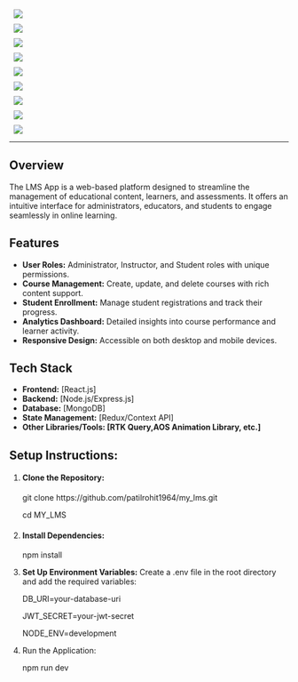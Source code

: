 <div style="margin:10px 8px;">
    <img src="https://res.cloudinary.com/dml8barkp/image/upload/v1733675437/home_landing_csjwco.png"/>
</div>
<div style="margin:10px 8px;">
    <img src="https://res.cloudinary.com/dml8barkp/image/upload/v1733675436/course_landing_c1zyms.png"/>
</div>
<div style="margin:10px 8px;">
    <img src="https://res.cloudinary.com/dml8barkp/image/upload/v1733675435/profile_landing_ws53sa.png"/>
</div>
<div style="margin:10px 8px;">
    <img src="https://res.cloudinary.com/dml8barkp/image/upload/v1733675431/purchase_landing_vxefvi.png"/>
</div>
<div style="margin:10px 8px;">
    <img src="https://res.cloudinary.com/dml8barkp/image/upload/v1733675431/couresLecture_landing_dixswr.png"/>
</div>
<div style="margin:10px 8px;">
    <img src="https://res.cloudinary.com/dml8barkp/image/upload/v1733675430/courses_landing_tdi4zt.png"/>
</div>
<div style="margin:10px 8px;">
    <img src="https://res.cloudinary.com/dml8barkp/image/upload/v1733675432/edit_landing_yhpkz9.png"/>
</div>
<div style="margin:10px 8px;">
    <img src="https://res.cloudinary.com/dml8barkp/image/upload/v1733675431/create_landing_gq3yvm.png"/>
</div>
<div style="margin:10px 8px;">
    <img src="https://res.cloudinary.com/dml8barkp/image/upload/v1733675433/payment_landing_iquhk6.png"/>
</div>

<hr/>

<div style="margin:12px 0px">
    <h2>Overview</h2>
    <p>The LMS App is a web-based platform designed to streamline the management of educational content, learners, and assessments. It offers an intuitive interface for administrators, educators, and students to engage seamlessly in online learning.</p>
</div>

<div>
    <h2>Features</h2>
    <ul>
        <li><strong>User Roles:</strong>  Administrator, Instructor, and Student roles with unique permissions.</li>
        <li><strong>Course Management:</strong> Create, update, and delete courses with rich content support.</li>
        <li><strong>Student Enrollment:</strong> Manage student registrations and track their progress.</li>
        <li><strong>Analytics Dashboard:</strong>  Detailed insights into course performance and learner activity.</li>
        <li><strong>Responsive Design:</strong> Accessible on both desktop and mobile devices.</li>
    </ul>
</div>

<div>
    <h2>Tech Stack</h2>
    <ul>
        <li><strong>Frontend:</strong> [React.js]</li>
        <li><strong>Backend:</strong> [Node.js/Express.js]</li>
        <li><strong>Database:</strong> [MongoDB]</li>
        <li><strong>State Management:</strong> [Redux/Context API]</li>
        <li><strong>Other Libraries/Tools: [RTK Query,AOS Animation Library, etc.]</strong></li>
    </ul>
</div>

<div>
    <h2>Setup Instructions:</h2>
    <ol>
        <li><h4>Clone the Repository:</h4></li>
        <p>git clone https://github.com/patilrohit1964/my_lms.git</p>
        <p>cd MY_LMS</p>
        <li><h4>Install Dependencies:</h4></li>
        <p>npm install</p>
        <li><strong>Set Up Environment Variables:</strong> Create a .env file in the root directory and add the required variables:</li>
        <p>DB_URI=your-database-uri</p>
        <p>JWT_SECRET=your-jwt-secret</p>
        <p>NODE_ENV=development</p>
        <li>Run the Application:</li>
        <p>npm run dev</p>
    </ol>

</div>
